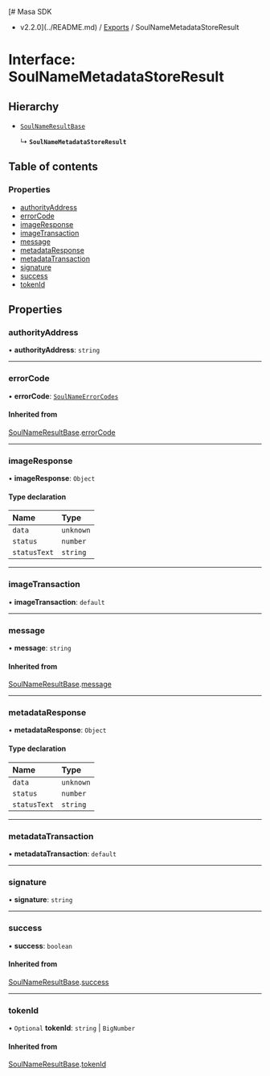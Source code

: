 [# Masa SDK
 - v2.2.0](../README.md) / [Exports](../modules.md) / SoulNameMetadataStoreResult

# Interface: SoulNameMetadataStoreResult

## Hierarchy

- [`SoulNameResultBase`](SoulNameResultBase.md)

  ↳ **`SoulNameMetadataStoreResult`**

## Table of contents

### Properties

- [authorityAddress](SoulNameMetadataStoreResult.md#authorityaddress)
- [errorCode](SoulNameMetadataStoreResult.md#errorcode)
- [imageResponse](SoulNameMetadataStoreResult.md#imageresponse)
- [imageTransaction](SoulNameMetadataStoreResult.md#imagetransaction)
- [message](SoulNameMetadataStoreResult.md#message)
- [metadataResponse](SoulNameMetadataStoreResult.md#metadataresponse)
- [metadataTransaction](SoulNameMetadataStoreResult.md#metadatatransaction)
- [signature](SoulNameMetadataStoreResult.md#signature)
- [success](SoulNameMetadataStoreResult.md#success)
- [tokenId](SoulNameMetadataStoreResult.md#tokenid)

## Properties

### authorityAddress

• **authorityAddress**: `string`

___

### errorCode

• **errorCode**: [`SoulNameErrorCodes`](../enums/SoulNameErrorCodes.md)

#### Inherited from

[SoulNameResultBase](SoulNameResultBase.md).[errorCode](SoulNameResultBase.md#errorcode)

___

### imageResponse

• **imageResponse**: `Object`

#### Type declaration

| Name | Type |
| :------ | :------ |
| `data` | `unknown` |
| `status` | `number` |
| `statusText` | `string` |

___

### imageTransaction

• **imageTransaction**: `default`

___

### message

• **message**: `string`

#### Inherited from

[SoulNameResultBase](SoulNameResultBase.md).[message](SoulNameResultBase.md#message)

___

### metadataResponse

• **metadataResponse**: `Object`

#### Type declaration

| Name | Type |
| :------ | :------ |
| `data` | `unknown` |
| `status` | `number` |
| `statusText` | `string` |

___

### metadataTransaction

• **metadataTransaction**: `default`

___

### signature

• **signature**: `string`

___

### success

• **success**: `boolean`

#### Inherited from

[SoulNameResultBase](SoulNameResultBase.md).[success](SoulNameResultBase.md#success)

___

### tokenId

• `Optional` **tokenId**: `string` \| `BigNumber`

#### Inherited from

[SoulNameResultBase](SoulNameResultBase.md).[tokenId](SoulNameResultBase.md#tokenid)

